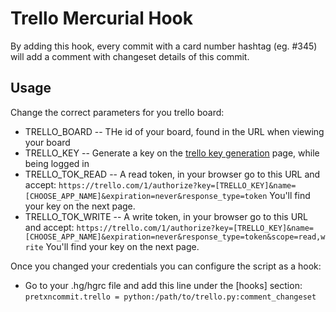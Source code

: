 Trello Mercurial Hook
=====================

By adding this hook, every commit with a card number hashtag (eg. #345) will add a comment with changeset details of this commit.

Usage
-----

Change the correct parameters for you trello board:

* TRELLO_BOARD -- THe id of your board, found in the URL when viewing your board
* TRELLO_KEY -- Generate a key on the [trello key generation](https://trello.com/1/appKey/generate) page, while being logged in
* TRELLO_TOK_READ -- A read token, in your browser go to this URL and accept: `https://trello.com/1/authorize?key=[TRELLO_KEY]&name=[CHOOSE_APP_NAME]&expiration=never&response_type=token`
You'll find your key on the next page.
* TRELLO_TOK_WRITE -- A write token, in your browser go to this URL and accept: `https://trello.com/1/authorize?key=[TRELLO_KEY]&name=[CHOOSE_APP_NAME]&expiration=never&response_type=token&scope=read,write`
You'll find your key on the next page.

Once you changed your credentials you can configure the script as a hook:

* Go to your .hg/hgrc file and add this line under the [hooks] section: `pretxncommit.trello = python:/path/to/trello.py:comment_changeset`